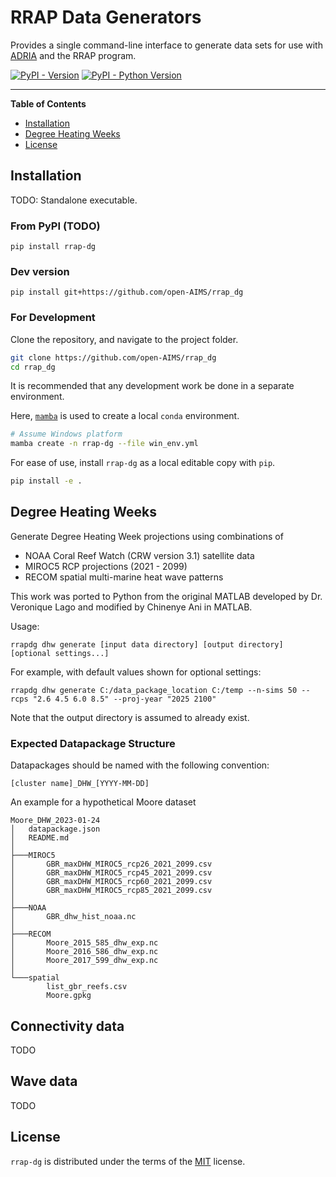 # RRAP Data Generators

Provides a single command-line interface to generate data sets for use with [ADRIA](https://github.com/open-AIMS/ADRIA.jl) and the RRAP program.


[![PyPI - Version](https://img.shields.io/pypi/v/rrap-dg.svg)](https://pypi.org/project/rrap-dg)
[![PyPI - Python Version](https://img.shields.io/pypi/pyversions/rrap-dg.svg)](https://pypi.org/project/rrap-dg)

-----

**Table of Contents**

- [Installation](#installation)
- [Degree Heating Weeks](#DHW)
- [License](#license)

## Installation

TODO: Standalone executable.

### From PyPI (TODO)

```console
pip install rrap-dg
```

### Dev version

```console
pip install git+https://github.com/open-AIMS/rrap_dg
```

### For Development


Clone the repository, and navigate to the project folder.

```bash
git clone https://github.com/open-AIMS/rrap_dg
cd rrap_dg
```

It is recommended that any development work be done in a separate environment.

Here, [`mamba`](https://mamba.readthedocs.io/en/latest/) is used to create a local `conda` environment.

```bash
# Assume Windows platform
mamba create -n rrap-dg --file win_env.yml
```

For ease of use, install `rrap-dg` as a local editable copy with `pip`.

```bash
pip install -e .
```

## Degree Heating Weeks

Generate Degree Heating Week projections using combinations of 

- NOAA Coral Reef Watch (CRW version 3.1) satellite data
- MIROC5 RCP projections (2021 - 2099)
- RECOM spatial multi-marine heat wave patterns

This work was ported to Python from the original MATLAB developed by Dr. Veronique Lago and modified by Chinenye Ani in MATLAB.

Usage:

```console
rrapdg dhw generate [input data directory] [output directory] [optional settings...]
```

For example, with default values shown for optional settings:

```console
rrapdg dhw generate C:/data_package_location C:/temp --n-sims 50 --rcps "2.6 4.5 6.0 8.5" --proj-year "2025 2100"
```

Note that the output directory is assumed to already exist.


### Expected Datapackage Structure

Datapackages should be named with the following convention:

`[cluster name]_DHW_[YYYY-MM-DD]`

An example for a hypothetical Moore dataset

```
Moore_DHW_2023-01-24
│   datapackage.json
│   README.md
│
├───MIROC5
│       GBR_maxDHW_MIROC5_rcp26_2021_2099.csv
│       GBR_maxDHW_MIROC5_rcp45_2021_2099.csv
│       GBR_maxDHW_MIROC5_rcp60_2021_2099.csv
│       GBR_maxDHW_MIROC5_rcp85_2021_2099.csv
│
├───NOAA
│       GBR_dhw_hist_noaa.nc
│
├───RECOM
│       Moore_2015_585_dhw_exp.nc
│       Moore_2016_586_dhw_exp.nc
│       Moore_2017_599_dhw_exp.nc
│
└───spatial
        list_gbr_reefs.csv
        Moore.gpkg
```


## Connectivity data

TODO

## Wave data

TODO

## License

`rrap-dg` is distributed under the terms of the [MIT](https://spdx.org/licenses/MIT.html) license.
